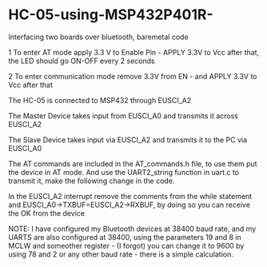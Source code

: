 # HC-05-using-MSP432P401R-
Interfacing two boards over bluetooth, baremetal code 

1 To enter AT mode apply 3.3 V to Enable Pin - APPLY 3.3V to Vcc after that, the LED should go ON-OFF every 2 seconds

2 To enter communication mode remove 3.3V from EN - and APPLY 3.3V to Vcc after that

The HC-05 is connected to MSP432 through EUSCI_A2 

The Master Device takes input from EUSCI_A0 and transmits it across EUSCI_A2

The Slave Device takes input via EUSCI_A2 and transmits it to the PC via EUSCI_A0 

The AT commands are included in the AT_commands.h file, to use them put the device in AT mode. And use the UART2_string function in uart.c to transmit it, make the following change in the code. 

In the EUSCI_A2 interrupt remove the comments from the while statement and EUSCI_A0->TXBUF=EUSCI_A2->RXBUF, by doing so you can receive the OK from the device 

NOTE: I have configured my Bluetooth devices at 38400 baud rate, and my UARTS are also configured at 38400, using the parameters 19 and 8 in MCLW and someother register - (I forgot) you can change it to 9600 by using 78 and 2 or any other baud rate - there is a simple calculation.  


